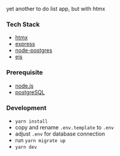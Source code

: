 yet another to do list app, but with htmx

### Tech Stack
- [htmx](https://htmx.org/)
- [express](https://expressjs.com/)
- [node-postgres](https://node-postgres.com/)
- [ejs](https://ejs.co/)

### Prerequisite
- [node.js](https://nodejs.org/en)
- [postgreSQL](https://www.postgresql.org/)

### Development
- `yarn install`
- copy and rename `.env.template` to `.env`
- adjust `.env` for database connection
- run `yarn migrate up`
- `yarn dev`